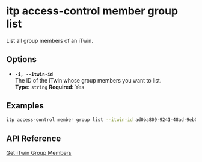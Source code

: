 # itp access-control member group list

List all group members of an iTwin.

## Options

- **`-i, --itwin-id`**  
  The ID of the iTwin whose group members you want to list.  
  **Type:** `string` **Required:** Yes

## Examples

```bash
itp access-control member group list --itwin-id ad0ba809-9241-48ad-9eb0-c8038c1a1d51
```

## API Reference

[Get iTwin Group Members](https://developer.bentley.com/apis/access-control-v2/operations/get-itwin-group-members/)